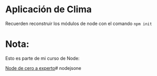 # Aplicación de Clima

Recuerden reconstruir los módulos de node con el comando
```npm init```

# Nota:
Esto es parte de mi curso de Node:

[Node de cero a experto](https://fernando-herrera.com/#/curso/node-cero-experto)# nodejsone
